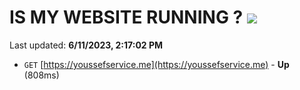 # IS MY WEBSITE RUNNING ? [![](https://img.shields.io/static/v1?label=Sponsor&message=%E2%9D%A4&logo=GitHub&color=%23fe8e86)](https://github.com/sponsors/<username>)

Last updated: **6/11/2023, 2:17:02 PM**

- `GET` [https://youssefservice.me](https://youssefservice.me) - **Up** (808ms)
